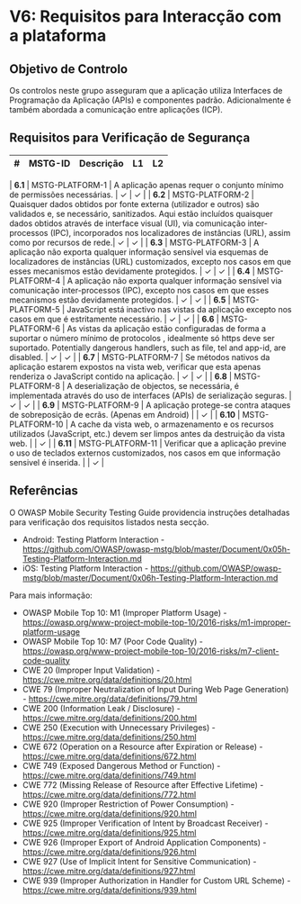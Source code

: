 # V6: Requisitos para Interacção com a plataforma

## Objetivo de Controlo

Os controlos neste grupo asseguram que a aplicação utiliza Interfaces de Programação da Aplicação (APIs) e componentes padrão. Adicionalmente é também abordada a comunicação entre aplicações (ICP).

## Requisitos para Verificação de Segurança

| # | MSTG-ID | Descrição | L1 | L2 |
| -- | -------- | ---------------------- | - | - |

| **6.1** | MSTG-PLATFORM-1 | A aplicação apenas requer o conjunto mínimo de permissões necessárias. | ✓ | ✓ |
| **6.2** | MSTG-PLATFORM-2 | Quaisquer dados obtidos por fonte externa (utilizador e outros) são validados e, se necessário, sanitizados. Aqui estão incluídos quaisquer dados obtidos através de interface visual (UI), via comunicação inter-processos (IPC), incorporados nos localizadores de instâncias (URL), assim como por recursos de rede.| ✓ | ✓ |
| **6.3** | MSTG-PLATFORM-3 | A aplicação não exporta qualquer informação sensível via esquemas de localizadores de instâncias (URL) customizados, excepto nos casos em que esses mecanismos estão devidamente protegidos. | ✓ | ✓ |
| **6.4** | MSTG-PLATFORM-4 | A aplicação não exporta qualquer informação sensível via comunicação inter-processos (IPC), excepto nos casos em que esses mecanismos estão devidamente protegidos. | ✓ | ✓ |
| **6.5** | MSTG-PLATFORM-5 | JavaScript está inactivo nas vistas da aplicação excepto nos casos em que é estritamente necessário. | ✓ | ✓ |
| **6.6** | MSTG-PLATFORM-6 | As vistas da aplicação estão configuradas de forma a suportar o número mínimo de protocolos , idealmente só https deve ser suportado.  Potentially dangerous handlers, such as file, tel and app-id, are disabled. | ✓ | ✓ |
| **6.7** | MSTG-PLATFORM-7 | Se métodos nativos da aplicação estarem expostos na vista web, verificar que esta apenas renderiza o JavaScript contido na aplicação. | ✓ | ✓ |
| **6.8** | MSTG-PLATFORM-8 | A deserialização de objectos, se necessária, é implementada através do uso de interfaces (APIs) de serialização seguras. | ✓ | ✓ |
| **6.9** | MSTG-PLATFORM-9 | A aplicação protege-se contra ataques de sobreposição de ecrãs. (Apenas em Android) |  | ✓ |
| **6.10** | MSTG-PLATFORM-10 | A cache da vista web, o armazenamento e os recursos utilizados (JavaScript, etc.) devem ser limpos antes da destruição da vista web. |  | ✓ |
| **6.11** | MSTG-PLATFORM-11 | Verificar que a aplicação previne o uso de teclados externos customizados, nos casos em que informação sensivel é inserida. | | ✓ |

## Referências

O OWASP Mobile Security Testing Guide providencia instruções detalhadas para verificação dos requisitos listados nesta secção.

- Android: Testing Platform Interaction - <https://github.com/OWASP/owasp-mstg/blob/master/Document/0x05h-Testing-Platform-Interaction.md>
- iOS: Testing Platform Interaction - <https://github.com/OWASP/owasp-mstg/blob/master/Document/0x06h-Testing-Platform-Interaction.md>

Para mais informação:

- OWASP Mobile Top 10: M1 (Improper Platform Usage) - <https://owasp.org/www-project-mobile-top-10/2016-risks/m1-improper-platform-usage>
- OWASP Mobile Top 10: M7 (Poor Code Quality) - <https://owasp.org/www-project-mobile-top-10/2016-risks/m7-client-code-quality>
- CWE 20 (Improper Input Validation) - <https://cwe.mitre.org/data/definitions/20.html>
- CWE 79 (Improper Neutralization of Input During Web Page Generation) - <https://cwe.mitre.org/data/definitions/79.html>
- CWE 200 (Information Leak / Disclosure) - <https://cwe.mitre.org/data/definitions/200.html>
- CWE 250 (Execution with Unnecessary Privileges) - <https://cwe.mitre.org/data/definitions/250.html>
- CWE 672 (Operation on a Resource after Expiration or Release) - <https://cwe.mitre.org/data/definitions/672.html>
- CWE 749 (Exposed Dangerous Method or Function) - <https://cwe.mitre.org/data/definitions/749.html>
- CWE 772 (Missing Release of Resource after Effective Lifetime) - <https://cwe.mitre.org/data/definitions/772.html>
- CWE 920 (Improper Restriction of Power Consumption) - <https://cwe.mitre.org/data/definitions/920.html>
- CWE 925 (Improper Verification of Intent by Broadcast Receiver) - <https://cwe.mitre.org/data/definitions/925.html>
- CWE 926 (Improper Export of Android Application Components) - <https://cwe.mitre.org/data/definitions/926.html>
- CWE 927 (Use of Implicit Intent for Sensitive Communication) - <https://cwe.mitre.org/data/definitions/927.html>
- CWE 939 (Improper Authorization in Handler for Custom URL Scheme) - <https://cwe.mitre.org/data/definitions/939.html>
